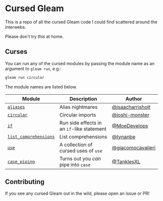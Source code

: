 # Cursed Gleam

This is a repo of all the cursed Gleam code I could find scattered around the
interwebs.

Please don't try this at home.

## Curses

You can run any of the cursed modules by passing the module name as an argument to
`gleam run`, e.g.:

```bash
gleam run circular
```

The module names are listed below.

| Module                                                    | Description                                | Author                                                   |
| --------------------------------------------------------- | ------------------------------------------ | -------------------------------------------------------- |
| [`aliases`](./src/cursed/aliases)                         | Alias nightmares                           | [@isaacharrisholt](https://github.com/isaacharrisholt)   |
| [`circular`](./src/cursed/circular)                       | Circular imports                           | [@joshi-monster](https://github.com/joshi-monster)       |
| [`if`](./src/cursed/if_statements)                        | Run side effects in an `if`-like statement | [@MoeDevelops](https://github.com/MoeDevelops)           |
| [`list_comprehensions`](./src/cursed/list_comprehensions) | List comprehensions                        | [@tynanbe](https://github.com/tynanbe)                   |
| [`use`](./src/cursed/use_crimes)                          | A collection of cursed uses of `use`       | [@giacomocavalieri](https://github.com/giacomocavalieri) |
| [`case_piping`](./src/cursed/case_piping)                 | Turns out you _can_ pipe into `case`       | [@TanklesXL](https://github.com/TanklesXL)               |

## Contributing

If you see any cursed Gleam out in the wild, please open an issue or PR!
